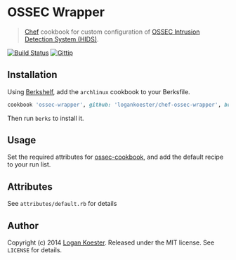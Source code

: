 # OSSEC Wrapper
> [Chef](http://getchef.com/) cookbook for custom configuration of [OSSEC Intrusion Detection System (HIDS)](http://www.ossec.net).

[![Build Status](http://ci.ldk.io/logankoester/chef-ossec-wrapper/badge)](http://ci.ldk.io/logankoester/chef-ossec-wrapper/)
[![Gittip](http://img.shields.io/gittip/logankoester.png)](https://www.gittip.com/logankoester/)

## Installation

Using [Berkshelf](http://berkshelf.com/), add the `archlinux` cookbook to your Berksfile.

```ruby
cookbook 'ossec-wrapper', github: 'logankoester/chef-ossec-wrapper', branch: 'master'
```
Then run `berks` to install it.

## Usage

Set the required attributes for [ossec-cookbook](https://github.com/jtimberman/ossec-cookbook), and add the default recipe to your run list.

## Attributes

See `attributes/default.rb` for details

## Author

Copyright (c) 2014 [Logan Koester](http://logankoester.com). Released under the MIT license. See `LICENSE` for details.

